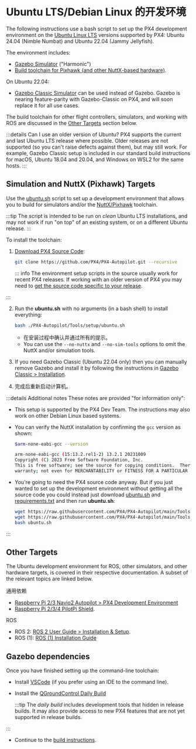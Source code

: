 # Ubuntu LTS/Debian Linux 的开发环境

The following instructions use a bash script to set up the PX4 development environment on the [Ubuntu Linux LTS](https://wiki.ubuntu.com/LTS) versions supported by PX4: Ubuntu 24.04 (Nimble Numbat) and Ubuntu 22.04 (Jammy Jellyfish).

The environment includes:

- [Gazebo Simulator](../sim_gazebo_gz/index.md) ("Harmonic")
- [Build toolchain for Pixhawk (and other NuttX-based hardware)](../dev_setup/building_px4.md#nuttx-pixhawk-based-boards).

On Ubuntu 22.04:

- [Gazebo Classic Simulator](../sim_gazebo_classic/index.md) can be used instead of Gazebo.
  Gazebo is nearing feature-parity with Gazebo-Classic on PX4, and will soon replace it for all use cases.

The build toolchain for other flight controllers, simulators, and working with ROS are discussed in the [Other Targets](#other-targets) section below.

:::details
Can I use an older version of Ubuntu?
PX4 supports the current and last Ubuntu LTS release where possible.
Older releases are not supported (so you can't raise defects against them), but may still work.
For example, Gazebo Classic setup is included in our standard build instructions for macOS, Ubuntu 18.04 and 20.04, and Windows on WSL2 for the same hosts.
:::

## Simulation and NuttX (Pixhawk) Targets

Use the [ubuntu.sh](https://github.com/PX4/PX4-Autopilot/blob/main/Tools/setup/ubuntu.sh) script to set up a development environment that allows you to build for simulators and/or the [NuttX/Pixhawk](../dev_setup/building_px4.md#nuttx-pixhawk-based-boards) toolchain.

:::tip
The script is intended to be run on _clean_ Ubuntu LTS installations, and may not work if run "on top" of an existing system, or on a different Ubuntu release.
:::

To install the toolchain:

1. [Download PX4 Source Code](../dev_setup/building_px4.md):

   ```sh
   git clone https://github.com/PX4/PX4-Autopilot.git --recursive
   ```

   ::: info
   The environment setup scripts in the source usually work for recent PX4 releases.
   If working with an older version of PX4 you may need to [get the source code specific to your release](../contribute/git_examples.md#get-a-specific-release).

:::

2. Run the **ubuntu.sh** with no arguments (in a bash shell) to install everything:

   ```sh
   bash ./PX4-Autopilot/Tools/setup/ubuntu.sh
   ```

   - 在安装过程中确认并通过所有的提示。
   - You can use the `--no-nuttx` and `--no-sim-tools` options to omit the NuttX and/or simulation tools.

3. If you need Gazebo Classic (Ubuntu 22.04 only) then you can manually remove Gazebo and install it by following the instructions in [Gazebo Classic > Installation](../sim_gazebo_classic/index.md#installation).

4. 完成后重新启动计算机。

:::details
Additional notes
These notes are provided "for information only":

- This setup is supported by the PX4 Dev Team.
  The instructions may also work on other Debian Linux based systems.

- You can verify the NuttX installation by confirming the `gcc` version as shown:

  ```sh
  $arm-none-eabi-gcc --version

  arm-none-eabi-gcc (15:13.2.rel1-2) 13.2.1 20231009
  Copyright (C) 2023 Free Software Foundation, Inc.
  This is free software; see the source for copying conditions.  There is NO
  warranty; not even for MERCHANTABILITY or FITNESS FOR A PARTICULAR PURPOSE.
  ```

- You're going to need the PX4 source code anyway.
  But if you just wanted to set up the development environment without getting all the source code you could instead just download [ubuntu.sh](https://github.com/PX4/PX4-Autopilot/blob/main/Tools/setup/ubuntu.sh) and [requirements.txt](https://github.com/PX4/PX4-Autopilot/blob/main/Tools/setup/requirements.txt) and then run **ubuntu.sh**:

  ```sh
  wget https://raw.githubusercontent.com/PX4/PX4-Autopilot/main/Tools/setup/ubuntu.sh
  wget https://raw.githubusercontent.com/PX4/PX4-Autopilot/main/Tools/setup/requirements.txt
  bash ubuntu.sh
  ```


:::

## Other Targets

The Ubuntu development environment for ROS, other simulators, and other hardware targets, is covered in their respective documentation.
A subset of the relevant topics are linked below.

通用依赖

- [Raspberry Pi 2/3 Navio2 Autopilot > PX4 Development Environment](../flight_controller/raspberry_pi_navio2.md#px4-development-environment)
- [Raspberry Pi 2/3/4 PilotPi Shield](../flight_controller/raspberry_pi_pilotpi.md).

ROS

- ROS 2: [ROS 2 User Guide > Installation & Setup](../ros2/user_guide.md#installation-setup).
- ROS (1): [ROS (1) Installation Guide](../ros/mavros_installation.md)

## Gazebo dependencies

Once you have finished setting up the command-line toolchain:

- Install [VSCode](../dev_setup/vscode.md) (if you prefer using an IDE to the command line).

- Install the [QGroundControl Daily Build](../dev_setup/qgc_daily_build.md)

  :::tip
  The _daily build_ includes development tools that hidden in release builds.
  It may also provide access to new PX4 features that are not yet supported in release builds.

:::

- Continue to the [build instructions](../dev_setup/building_px4.md).
